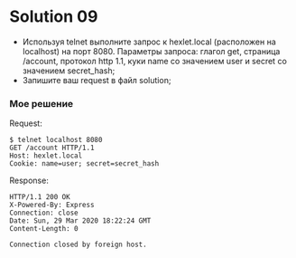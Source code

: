 # Solution 09

* Используя telnet выполните запрос к hexlet.local (расположен на localhost) на порт 8080. Параметры запроса: глагол get, страница /account, протокол http 1.1, куки name со значением user и secret со значением secret_hash;
* Запишите ваш request в файл solution;

### Мое решение

Request:
```
$ telnet localhost 8080
GET /account HTTP/1.1
Host: hexlet.local
Cookie: name=user; secret=secret_hash
```

Response:
```
HTTP/1.1 200 OK
X-Powered-By: Express
Connection: close
Date: Sun, 29 Mar 2020 18:22:24 GMT
Content-Length: 0

Connection closed by foreign host.
```
